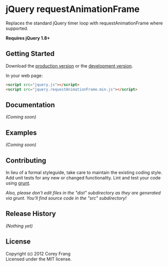 # jQuery requestAnimationFrame

Replaces the standard jQuery timer loop with requestAnimationFrame where supported.

**Requires jQuery 1.8+**

## Getting Started
Download the [production version][min] or the [development version][max].

[min]: https://raw.github.com/gnarf37/jquery.requestAnimationFrame/master/dist/jquery.requestAnimationFrame.min.js
[max]: https://raw.github.com/gnarf37/jquery.requestAnimationFrame/master/dist/jquery.requestAnimationFrame.js

In your web page:

```html
<script src="jquery.js"></script>
<script src="jquery.requestAnimationFrame.min.js"></script>
```

## Documentation
_(Coming soon)_

## Examples
_(Coming soon)_

## Contributing
In lieu of a formal styleguide, take care to maintain the existing coding style. Add unit tests for any new or changed functionality. Lint and test your code using [grunt](https://github.com/cowboy/grunt).

_Also, please don't edit files in the "dist" subdirectory as they are generated via grunt. You'll find source code in the "src" subdirectory!_

## Release History
_(Nothing yet)_

## License
Copyright (c) 2012 Corey Frang  
Licensed under the MIT license.
